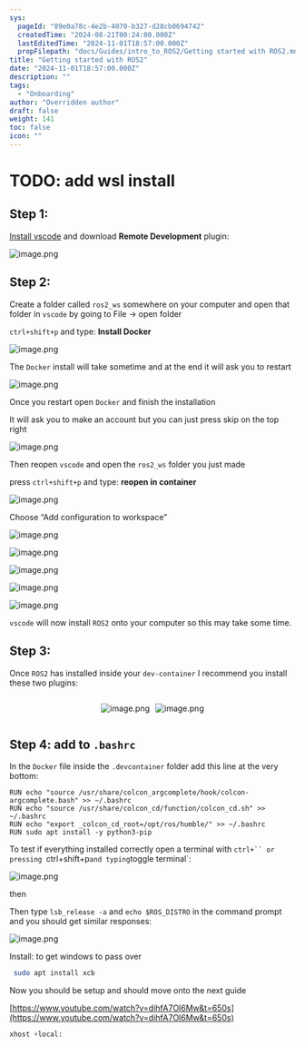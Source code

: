 ```yaml
---
sys:
  pageId: "89e0a78c-4e2b-4070-b327-d28cb0694742"
  createdTime: "2024-08-21T00:24:00.000Z"
  lastEditedTime: "2024-11-01T18:57:00.000Z"
  propFilepath: "docs/Guides/intro_to_ROS2/Getting started with ROS2.md"
title: "Getting started with ROS2"
date: "2024-11-01T18:57:00.000Z"
description: ""
tags:
  - "Onboarding"
author: "Overridden author"
draft: false
weight: 141
toc: false
icon: ""
---
```


# TODO: add wsl install

## Step 1:

[Install vscode](https://code.visualstudio.com/download) and download **Remote Development** plugin:

![image.png](https://prod-files-secure.s3.us-west-2.amazonaws.com/d518164a-d88e-44d1-a4ee-3adb3bd8bce0/efb52993-1881-4a40-b95e-6f020334f022/image.png?X-Amz-Algorithm=AWS4-HMAC-SHA256&X-Amz-Content-Sha256=UNSIGNED-PAYLOAD&X-Amz-Credential=ASIAZI2LB466SIVALJOH%2F20250303%2Fus-west-2%2Fs3%2Faws4_request&X-Amz-Date=20250303T170724Z&X-Amz-Expires=3600&X-Amz-Security-Token=IQoJb3JpZ2luX2VjEKH%2F%2F%2F%2F%2F%2F%2F%2F%2F%2FwEaCXVzLXdlc3QtMiJHMEUCIQDLup1viRhu9eQn5X9wQH3CK4%2FIZ1AMLI0zh8aP7rlBuwIgQbmzN9kbtoFAwbNjmvsKMif%2FDD8%2B2%2Fo8UHqr3JbkYPQqiAQI2v%2F%2F%2F%2F%2F%2F%2F%2F%2F%2FARAAGgw2Mzc0MjMxODM4MDUiDK%2FeJMGrv2rP7wEMMCrcA9n7Navo8EY6euCYLjUAFt2PvlqLQdeSiEN%2BNqsw8bKQ2mKI4VMGVvHMgvjD6RZKDHt1swMU0edBAbbUm0NkBiHCFmMm2Q8x5PeyU1nbtxaeBuQJ8LA1B1GOPlkp5PPlh4253XpYiwbx9%2B5TEfw0jebxfwvd0A5wuWz26xnu5mTi99yR8l2fv%2B2iqwGgrrZPu0gLHolrC5pRC%2FyZnSjnbyB5fpHYRiBzw4oAjplTjeIVKVRbFNLACnlBdj0Sz%2FAWhu8tWEw9DBXMLYqPjCrmqIIiY11jLXZli2%2BrQjIuWFB%2FJ51zAfxUksFRhScxSvDU3ET%2FWTHWi%2BFEvg6iU4yfKAV5c61WUpnFGtl95nhZOX4cbt3xDdVe70XzBWfAM9oLkwInIwVOWJBmigSNr5BB4wBW9RY94Y7EcrFDx7Vw9zQLmx8a7ig8eIzkITNUuKfnlAWpyjHcE7fbEj9kU53oiwYbnenwkKwm%2FdUSu9rw6xnHKmBuPfUkiN%2FjKn5UIm%2B9vJ5rBqY5X6%2Bx2b5VZKHekxAxbmgB%2BA%2FFoJK9zIOjna17r%2BRt6CFVOWTu%2FDsRL9nhYhIt80LC3pxBjxSa8IdObIc1EfWPbz1%2FFNUbfQOzQBFjvyLTdH7JyGa66sEVMLC8l74GOqUBDWm6N%2BhuRDXhJXussaOIr2GLg7az0KjLKA8RYPpXedhDUVN56GFZxOjRhDGFHxpivPA0Wef7GqqUJa1kCUfY8kbDsF9kpL%2FubFl4f2BbVMaFil7mILC3%2Bv1niBAOoBceKKn5yO5B3QbLBBzFdy%2BV5srarqb4sESV8uo%2BZQNgrA%2Bq4P1MV0mQ7EjRFdgm3IoO%2FKMi7BYzclVI0fGcdyTRmG%2BS4Eg1&X-Amz-Signature=3c36dc9295b256992f218117779c35e33512605e30661ab170e33bb8d72694e8&X-Amz-SignedHeaders=host&x-id=GetObject)

## Step 2:

Create a folder called `ros2_ws` somewhere on your computer and open that folder in `vscode` by going to File → open folder 

`ctrl+shift+p` and type: **Install Docker**

![image.png](https://prod-files-secure.s3.us-west-2.amazonaws.com/d518164a-d88e-44d1-a4ee-3adb3bd8bce0/2269dc0e-1cd5-47ff-bceb-c04ad9b2eab0/image.png?X-Amz-Algorithm=AWS4-HMAC-SHA256&X-Amz-Content-Sha256=UNSIGNED-PAYLOAD&X-Amz-Credential=ASIAZI2LB466SIVALJOH%2F20250303%2Fus-west-2%2Fs3%2Faws4_request&X-Amz-Date=20250303T170723Z&X-Amz-Expires=3600&X-Amz-Security-Token=IQoJb3JpZ2luX2VjEKH%2F%2F%2F%2F%2F%2F%2F%2F%2F%2FwEaCXVzLXdlc3QtMiJHMEUCIQDLup1viRhu9eQn5X9wQH3CK4%2FIZ1AMLI0zh8aP7rlBuwIgQbmzN9kbtoFAwbNjmvsKMif%2FDD8%2B2%2Fo8UHqr3JbkYPQqiAQI2v%2F%2F%2F%2F%2F%2F%2F%2F%2F%2FARAAGgw2Mzc0MjMxODM4MDUiDK%2FeJMGrv2rP7wEMMCrcA9n7Navo8EY6euCYLjUAFt2PvlqLQdeSiEN%2BNqsw8bKQ2mKI4VMGVvHMgvjD6RZKDHt1swMU0edBAbbUm0NkBiHCFmMm2Q8x5PeyU1nbtxaeBuQJ8LA1B1GOPlkp5PPlh4253XpYiwbx9%2B5TEfw0jebxfwvd0A5wuWz26xnu5mTi99yR8l2fv%2B2iqwGgrrZPu0gLHolrC5pRC%2FyZnSjnbyB5fpHYRiBzw4oAjplTjeIVKVRbFNLACnlBdj0Sz%2FAWhu8tWEw9DBXMLYqPjCrmqIIiY11jLXZli2%2BrQjIuWFB%2FJ51zAfxUksFRhScxSvDU3ET%2FWTHWi%2BFEvg6iU4yfKAV5c61WUpnFGtl95nhZOX4cbt3xDdVe70XzBWfAM9oLkwInIwVOWJBmigSNr5BB4wBW9RY94Y7EcrFDx7Vw9zQLmx8a7ig8eIzkITNUuKfnlAWpyjHcE7fbEj9kU53oiwYbnenwkKwm%2FdUSu9rw6xnHKmBuPfUkiN%2FjKn5UIm%2B9vJ5rBqY5X6%2Bx2b5VZKHekxAxbmgB%2BA%2FFoJK9zIOjna17r%2BRt6CFVOWTu%2FDsRL9nhYhIt80LC3pxBjxSa8IdObIc1EfWPbz1%2FFNUbfQOzQBFjvyLTdH7JyGa66sEVMLC8l74GOqUBDWm6N%2BhuRDXhJXussaOIr2GLg7az0KjLKA8RYPpXedhDUVN56GFZxOjRhDGFHxpivPA0Wef7GqqUJa1kCUfY8kbDsF9kpL%2FubFl4f2BbVMaFil7mILC3%2Bv1niBAOoBceKKn5yO5B3QbLBBzFdy%2BV5srarqb4sESV8uo%2BZQNgrA%2Bq4P1MV0mQ7EjRFdgm3IoO%2FKMi7BYzclVI0fGcdyTRmG%2BS4Eg1&X-Amz-Signature=59974b65369ac9b289ffde99a543ab939f28c3a7004a59ae9ad537bb760e5460&X-Amz-SignedHeaders=host&x-id=GetObject)

The `Docker` install will take sometime and at the end it will ask you to restart

![image.png](https://prod-files-secure.s3.us-west-2.amazonaws.com/d518164a-d88e-44d1-a4ee-3adb3bd8bce0/ed233f78-be33-4b1f-b89c-9c346c0e961e/image.png?X-Amz-Algorithm=AWS4-HMAC-SHA256&X-Amz-Content-Sha256=UNSIGNED-PAYLOAD&X-Amz-Credential=ASIAZI2LB466SIVALJOH%2F20250303%2Fus-west-2%2Fs3%2Faws4_request&X-Amz-Date=20250303T170724Z&X-Amz-Expires=3600&X-Amz-Security-Token=IQoJb3JpZ2luX2VjEKH%2F%2F%2F%2F%2F%2F%2F%2F%2F%2FwEaCXVzLXdlc3QtMiJHMEUCIQDLup1viRhu9eQn5X9wQH3CK4%2FIZ1AMLI0zh8aP7rlBuwIgQbmzN9kbtoFAwbNjmvsKMif%2FDD8%2B2%2Fo8UHqr3JbkYPQqiAQI2v%2F%2F%2F%2F%2F%2F%2F%2F%2F%2FARAAGgw2Mzc0MjMxODM4MDUiDK%2FeJMGrv2rP7wEMMCrcA9n7Navo8EY6euCYLjUAFt2PvlqLQdeSiEN%2BNqsw8bKQ2mKI4VMGVvHMgvjD6RZKDHt1swMU0edBAbbUm0NkBiHCFmMm2Q8x5PeyU1nbtxaeBuQJ8LA1B1GOPlkp5PPlh4253XpYiwbx9%2B5TEfw0jebxfwvd0A5wuWz26xnu5mTi99yR8l2fv%2B2iqwGgrrZPu0gLHolrC5pRC%2FyZnSjnbyB5fpHYRiBzw4oAjplTjeIVKVRbFNLACnlBdj0Sz%2FAWhu8tWEw9DBXMLYqPjCrmqIIiY11jLXZli2%2BrQjIuWFB%2FJ51zAfxUksFRhScxSvDU3ET%2FWTHWi%2BFEvg6iU4yfKAV5c61WUpnFGtl95nhZOX4cbt3xDdVe70XzBWfAM9oLkwInIwVOWJBmigSNr5BB4wBW9RY94Y7EcrFDx7Vw9zQLmx8a7ig8eIzkITNUuKfnlAWpyjHcE7fbEj9kU53oiwYbnenwkKwm%2FdUSu9rw6xnHKmBuPfUkiN%2FjKn5UIm%2B9vJ5rBqY5X6%2Bx2b5VZKHekxAxbmgB%2BA%2FFoJK9zIOjna17r%2BRt6CFVOWTu%2FDsRL9nhYhIt80LC3pxBjxSa8IdObIc1EfWPbz1%2FFNUbfQOzQBFjvyLTdH7JyGa66sEVMLC8l74GOqUBDWm6N%2BhuRDXhJXussaOIr2GLg7az0KjLKA8RYPpXedhDUVN56GFZxOjRhDGFHxpivPA0Wef7GqqUJa1kCUfY8kbDsF9kpL%2FubFl4f2BbVMaFil7mILC3%2Bv1niBAOoBceKKn5yO5B3QbLBBzFdy%2BV5srarqb4sESV8uo%2BZQNgrA%2Bq4P1MV0mQ7EjRFdgm3IoO%2FKMi7BYzclVI0fGcdyTRmG%2BS4Eg1&X-Amz-Signature=4addbd02809c26a319447f3b433c024813b42d80d547205d23d23c54866b0837&X-Amz-SignedHeaders=host&x-id=GetObject)

Once you restart open `Docker` and finish the installation

It will ask you to make an account but you can just press skip on the top right

![image.png](https://prod-files-secure.s3.us-west-2.amazonaws.com/d518164a-d88e-44d1-a4ee-3adb3bd8bce0/21010ad9-1659-4fd9-9f59-9932a09b2a3d/image.png?X-Amz-Algorithm=AWS4-HMAC-SHA256&X-Amz-Content-Sha256=UNSIGNED-PAYLOAD&X-Amz-Credential=ASIAZI2LB466SIVALJOH%2F20250303%2Fus-west-2%2Fs3%2Faws4_request&X-Amz-Date=20250303T170724Z&X-Amz-Expires=3600&X-Amz-Security-Token=IQoJb3JpZ2luX2VjEKH%2F%2F%2F%2F%2F%2F%2F%2F%2F%2FwEaCXVzLXdlc3QtMiJHMEUCIQDLup1viRhu9eQn5X9wQH3CK4%2FIZ1AMLI0zh8aP7rlBuwIgQbmzN9kbtoFAwbNjmvsKMif%2FDD8%2B2%2Fo8UHqr3JbkYPQqiAQI2v%2F%2F%2F%2F%2F%2F%2F%2F%2F%2FARAAGgw2Mzc0MjMxODM4MDUiDK%2FeJMGrv2rP7wEMMCrcA9n7Navo8EY6euCYLjUAFt2PvlqLQdeSiEN%2BNqsw8bKQ2mKI4VMGVvHMgvjD6RZKDHt1swMU0edBAbbUm0NkBiHCFmMm2Q8x5PeyU1nbtxaeBuQJ8LA1B1GOPlkp5PPlh4253XpYiwbx9%2B5TEfw0jebxfwvd0A5wuWz26xnu5mTi99yR8l2fv%2B2iqwGgrrZPu0gLHolrC5pRC%2FyZnSjnbyB5fpHYRiBzw4oAjplTjeIVKVRbFNLACnlBdj0Sz%2FAWhu8tWEw9DBXMLYqPjCrmqIIiY11jLXZli2%2BrQjIuWFB%2FJ51zAfxUksFRhScxSvDU3ET%2FWTHWi%2BFEvg6iU4yfKAV5c61WUpnFGtl95nhZOX4cbt3xDdVe70XzBWfAM9oLkwInIwVOWJBmigSNr5BB4wBW9RY94Y7EcrFDx7Vw9zQLmx8a7ig8eIzkITNUuKfnlAWpyjHcE7fbEj9kU53oiwYbnenwkKwm%2FdUSu9rw6xnHKmBuPfUkiN%2FjKn5UIm%2B9vJ5rBqY5X6%2Bx2b5VZKHekxAxbmgB%2BA%2FFoJK9zIOjna17r%2BRt6CFVOWTu%2FDsRL9nhYhIt80LC3pxBjxSa8IdObIc1EfWPbz1%2FFNUbfQOzQBFjvyLTdH7JyGa66sEVMLC8l74GOqUBDWm6N%2BhuRDXhJXussaOIr2GLg7az0KjLKA8RYPpXedhDUVN56GFZxOjRhDGFHxpivPA0Wef7GqqUJa1kCUfY8kbDsF9kpL%2FubFl4f2BbVMaFil7mILC3%2Bv1niBAOoBceKKn5yO5B3QbLBBzFdy%2BV5srarqb4sESV8uo%2BZQNgrA%2Bq4P1MV0mQ7EjRFdgm3IoO%2FKMi7BYzclVI0fGcdyTRmG%2BS4Eg1&X-Amz-Signature=6ec6db217fcf991bd2bddec983d0d2d67477cd4ad7224857e5d051c5d832416a&X-Amz-SignedHeaders=host&x-id=GetObject)

Then reopen `vscode` and open the `ros2_ws` folder you just made

press `ctrl+shift+p` and type: **reopen in container**

![image.png](https://prod-files-secure.s3.us-west-2.amazonaws.com/d518164a-d88e-44d1-a4ee-3adb3bd8bce0/4e93b8c2-41ad-488c-8095-c74205196118/image.png?X-Amz-Algorithm=AWS4-HMAC-SHA256&X-Amz-Content-Sha256=UNSIGNED-PAYLOAD&X-Amz-Credential=ASIAZI2LB466SIVALJOH%2F20250303%2Fus-west-2%2Fs3%2Faws4_request&X-Amz-Date=20250303T170724Z&X-Amz-Expires=3600&X-Amz-Security-Token=IQoJb3JpZ2luX2VjEKH%2F%2F%2F%2F%2F%2F%2F%2F%2F%2FwEaCXVzLXdlc3QtMiJHMEUCIQDLup1viRhu9eQn5X9wQH3CK4%2FIZ1AMLI0zh8aP7rlBuwIgQbmzN9kbtoFAwbNjmvsKMif%2FDD8%2B2%2Fo8UHqr3JbkYPQqiAQI2v%2F%2F%2F%2F%2F%2F%2F%2F%2F%2FARAAGgw2Mzc0MjMxODM4MDUiDK%2FeJMGrv2rP7wEMMCrcA9n7Navo8EY6euCYLjUAFt2PvlqLQdeSiEN%2BNqsw8bKQ2mKI4VMGVvHMgvjD6RZKDHt1swMU0edBAbbUm0NkBiHCFmMm2Q8x5PeyU1nbtxaeBuQJ8LA1B1GOPlkp5PPlh4253XpYiwbx9%2B5TEfw0jebxfwvd0A5wuWz26xnu5mTi99yR8l2fv%2B2iqwGgrrZPu0gLHolrC5pRC%2FyZnSjnbyB5fpHYRiBzw4oAjplTjeIVKVRbFNLACnlBdj0Sz%2FAWhu8tWEw9DBXMLYqPjCrmqIIiY11jLXZli2%2BrQjIuWFB%2FJ51zAfxUksFRhScxSvDU3ET%2FWTHWi%2BFEvg6iU4yfKAV5c61WUpnFGtl95nhZOX4cbt3xDdVe70XzBWfAM9oLkwInIwVOWJBmigSNr5BB4wBW9RY94Y7EcrFDx7Vw9zQLmx8a7ig8eIzkITNUuKfnlAWpyjHcE7fbEj9kU53oiwYbnenwkKwm%2FdUSu9rw6xnHKmBuPfUkiN%2FjKn5UIm%2B9vJ5rBqY5X6%2Bx2b5VZKHekxAxbmgB%2BA%2FFoJK9zIOjna17r%2BRt6CFVOWTu%2FDsRL9nhYhIt80LC3pxBjxSa8IdObIc1EfWPbz1%2FFNUbfQOzQBFjvyLTdH7JyGa66sEVMLC8l74GOqUBDWm6N%2BhuRDXhJXussaOIr2GLg7az0KjLKA8RYPpXedhDUVN56GFZxOjRhDGFHxpivPA0Wef7GqqUJa1kCUfY8kbDsF9kpL%2FubFl4f2BbVMaFil7mILC3%2Bv1niBAOoBceKKn5yO5B3QbLBBzFdy%2BV5srarqb4sESV8uo%2BZQNgrA%2Bq4P1MV0mQ7EjRFdgm3IoO%2FKMi7BYzclVI0fGcdyTRmG%2BS4Eg1&X-Amz-Signature=760975cb5bbd928982971314917210c904a2d6f2db0bd54401ba00b4a60cc49f&X-Amz-SignedHeaders=host&x-id=GetObject)

Choose “Add configuration to workspace”

![image.png](https://prod-files-secure.s3.us-west-2.amazonaws.com/d518164a-d88e-44d1-a4ee-3adb3bd8bce0/9560b282-5060-4989-ba37-97e7b2c22476/image.png?X-Amz-Algorithm=AWS4-HMAC-SHA256&X-Amz-Content-Sha256=UNSIGNED-PAYLOAD&X-Amz-Credential=ASIAZI2LB466SIVALJOH%2F20250303%2Fus-west-2%2Fs3%2Faws4_request&X-Amz-Date=20250303T170724Z&X-Amz-Expires=3600&X-Amz-Security-Token=IQoJb3JpZ2luX2VjEKH%2F%2F%2F%2F%2F%2F%2F%2F%2F%2FwEaCXVzLXdlc3QtMiJHMEUCIQDLup1viRhu9eQn5X9wQH3CK4%2FIZ1AMLI0zh8aP7rlBuwIgQbmzN9kbtoFAwbNjmvsKMif%2FDD8%2B2%2Fo8UHqr3JbkYPQqiAQI2v%2F%2F%2F%2F%2F%2F%2F%2F%2F%2FARAAGgw2Mzc0MjMxODM4MDUiDK%2FeJMGrv2rP7wEMMCrcA9n7Navo8EY6euCYLjUAFt2PvlqLQdeSiEN%2BNqsw8bKQ2mKI4VMGVvHMgvjD6RZKDHt1swMU0edBAbbUm0NkBiHCFmMm2Q8x5PeyU1nbtxaeBuQJ8LA1B1GOPlkp5PPlh4253XpYiwbx9%2B5TEfw0jebxfwvd0A5wuWz26xnu5mTi99yR8l2fv%2B2iqwGgrrZPu0gLHolrC5pRC%2FyZnSjnbyB5fpHYRiBzw4oAjplTjeIVKVRbFNLACnlBdj0Sz%2FAWhu8tWEw9DBXMLYqPjCrmqIIiY11jLXZli2%2BrQjIuWFB%2FJ51zAfxUksFRhScxSvDU3ET%2FWTHWi%2BFEvg6iU4yfKAV5c61WUpnFGtl95nhZOX4cbt3xDdVe70XzBWfAM9oLkwInIwVOWJBmigSNr5BB4wBW9RY94Y7EcrFDx7Vw9zQLmx8a7ig8eIzkITNUuKfnlAWpyjHcE7fbEj9kU53oiwYbnenwkKwm%2FdUSu9rw6xnHKmBuPfUkiN%2FjKn5UIm%2B9vJ5rBqY5X6%2Bx2b5VZKHekxAxbmgB%2BA%2FFoJK9zIOjna17r%2BRt6CFVOWTu%2FDsRL9nhYhIt80LC3pxBjxSa8IdObIc1EfWPbz1%2FFNUbfQOzQBFjvyLTdH7JyGa66sEVMLC8l74GOqUBDWm6N%2BhuRDXhJXussaOIr2GLg7az0KjLKA8RYPpXedhDUVN56GFZxOjRhDGFHxpivPA0Wef7GqqUJa1kCUfY8kbDsF9kpL%2FubFl4f2BbVMaFil7mILC3%2Bv1niBAOoBceKKn5yO5B3QbLBBzFdy%2BV5srarqb4sESV8uo%2BZQNgrA%2Bq4P1MV0mQ7EjRFdgm3IoO%2FKMi7BYzclVI0fGcdyTRmG%2BS4Eg1&X-Amz-Signature=87e3585b8061936c942a83b1950a799a076ecc9a25df1e0d508f8ad26971090c&X-Amz-SignedHeaders=host&x-id=GetObject)

![image.png](https://prod-files-secure.s3.us-west-2.amazonaws.com/d518164a-d88e-44d1-a4ee-3adb3bd8bce0/2ee63f81-886b-48e8-a553-dc6e5eac99e4/image.png?X-Amz-Algorithm=AWS4-HMAC-SHA256&X-Amz-Content-Sha256=UNSIGNED-PAYLOAD&X-Amz-Credential=ASIAZI2LB466SIVALJOH%2F20250303%2Fus-west-2%2Fs3%2Faws4_request&X-Amz-Date=20250303T170724Z&X-Amz-Expires=3600&X-Amz-Security-Token=IQoJb3JpZ2luX2VjEKH%2F%2F%2F%2F%2F%2F%2F%2F%2F%2FwEaCXVzLXdlc3QtMiJHMEUCIQDLup1viRhu9eQn5X9wQH3CK4%2FIZ1AMLI0zh8aP7rlBuwIgQbmzN9kbtoFAwbNjmvsKMif%2FDD8%2B2%2Fo8UHqr3JbkYPQqiAQI2v%2F%2F%2F%2F%2F%2F%2F%2F%2F%2FARAAGgw2Mzc0MjMxODM4MDUiDK%2FeJMGrv2rP7wEMMCrcA9n7Navo8EY6euCYLjUAFt2PvlqLQdeSiEN%2BNqsw8bKQ2mKI4VMGVvHMgvjD6RZKDHt1swMU0edBAbbUm0NkBiHCFmMm2Q8x5PeyU1nbtxaeBuQJ8LA1B1GOPlkp5PPlh4253XpYiwbx9%2B5TEfw0jebxfwvd0A5wuWz26xnu5mTi99yR8l2fv%2B2iqwGgrrZPu0gLHolrC5pRC%2FyZnSjnbyB5fpHYRiBzw4oAjplTjeIVKVRbFNLACnlBdj0Sz%2FAWhu8tWEw9DBXMLYqPjCrmqIIiY11jLXZli2%2BrQjIuWFB%2FJ51zAfxUksFRhScxSvDU3ET%2FWTHWi%2BFEvg6iU4yfKAV5c61WUpnFGtl95nhZOX4cbt3xDdVe70XzBWfAM9oLkwInIwVOWJBmigSNr5BB4wBW9RY94Y7EcrFDx7Vw9zQLmx8a7ig8eIzkITNUuKfnlAWpyjHcE7fbEj9kU53oiwYbnenwkKwm%2FdUSu9rw6xnHKmBuPfUkiN%2FjKn5UIm%2B9vJ5rBqY5X6%2Bx2b5VZKHekxAxbmgB%2BA%2FFoJK9zIOjna17r%2BRt6CFVOWTu%2FDsRL9nhYhIt80LC3pxBjxSa8IdObIc1EfWPbz1%2FFNUbfQOzQBFjvyLTdH7JyGa66sEVMLC8l74GOqUBDWm6N%2BhuRDXhJXussaOIr2GLg7az0KjLKA8RYPpXedhDUVN56GFZxOjRhDGFHxpivPA0Wef7GqqUJa1kCUfY8kbDsF9kpL%2FubFl4f2BbVMaFil7mILC3%2Bv1niBAOoBceKKn5yO5B3QbLBBzFdy%2BV5srarqb4sESV8uo%2BZQNgrA%2Bq4P1MV0mQ7EjRFdgm3IoO%2FKMi7BYzclVI0fGcdyTRmG%2BS4Eg1&X-Amz-Signature=80ce5dde17d1fc15415c1b08c9ddc36bb3fa653ff29fe042d6d39fdd7c08aee9&X-Amz-SignedHeaders=host&x-id=GetObject)

![image.png](https://prod-files-secure.s3.us-west-2.amazonaws.com/d518164a-d88e-44d1-a4ee-3adb3bd8bce0/ae1580b2-b048-407e-aed9-b584224a7a04/image.png?X-Amz-Algorithm=AWS4-HMAC-SHA256&X-Amz-Content-Sha256=UNSIGNED-PAYLOAD&X-Amz-Credential=ASIAZI2LB466SIVALJOH%2F20250303%2Fus-west-2%2Fs3%2Faws4_request&X-Amz-Date=20250303T170723Z&X-Amz-Expires=3600&X-Amz-Security-Token=IQoJb3JpZ2luX2VjEKH%2F%2F%2F%2F%2F%2F%2F%2F%2F%2FwEaCXVzLXdlc3QtMiJHMEUCIQDLup1viRhu9eQn5X9wQH3CK4%2FIZ1AMLI0zh8aP7rlBuwIgQbmzN9kbtoFAwbNjmvsKMif%2FDD8%2B2%2Fo8UHqr3JbkYPQqiAQI2v%2F%2F%2F%2F%2F%2F%2F%2F%2F%2FARAAGgw2Mzc0MjMxODM4MDUiDK%2FeJMGrv2rP7wEMMCrcA9n7Navo8EY6euCYLjUAFt2PvlqLQdeSiEN%2BNqsw8bKQ2mKI4VMGVvHMgvjD6RZKDHt1swMU0edBAbbUm0NkBiHCFmMm2Q8x5PeyU1nbtxaeBuQJ8LA1B1GOPlkp5PPlh4253XpYiwbx9%2B5TEfw0jebxfwvd0A5wuWz26xnu5mTi99yR8l2fv%2B2iqwGgrrZPu0gLHolrC5pRC%2FyZnSjnbyB5fpHYRiBzw4oAjplTjeIVKVRbFNLACnlBdj0Sz%2FAWhu8tWEw9DBXMLYqPjCrmqIIiY11jLXZli2%2BrQjIuWFB%2FJ51zAfxUksFRhScxSvDU3ET%2FWTHWi%2BFEvg6iU4yfKAV5c61WUpnFGtl95nhZOX4cbt3xDdVe70XzBWfAM9oLkwInIwVOWJBmigSNr5BB4wBW9RY94Y7EcrFDx7Vw9zQLmx8a7ig8eIzkITNUuKfnlAWpyjHcE7fbEj9kU53oiwYbnenwkKwm%2FdUSu9rw6xnHKmBuPfUkiN%2FjKn5UIm%2B9vJ5rBqY5X6%2Bx2b5VZKHekxAxbmgB%2BA%2FFoJK9zIOjna17r%2BRt6CFVOWTu%2FDsRL9nhYhIt80LC3pxBjxSa8IdObIc1EfWPbz1%2FFNUbfQOzQBFjvyLTdH7JyGa66sEVMLC8l74GOqUBDWm6N%2BhuRDXhJXussaOIr2GLg7az0KjLKA8RYPpXedhDUVN56GFZxOjRhDGFHxpivPA0Wef7GqqUJa1kCUfY8kbDsF9kpL%2FubFl4f2BbVMaFil7mILC3%2Bv1niBAOoBceKKn5yO5B3QbLBBzFdy%2BV5srarqb4sESV8uo%2BZQNgrA%2Bq4P1MV0mQ7EjRFdgm3IoO%2FKMi7BYzclVI0fGcdyTRmG%2BS4Eg1&X-Amz-Signature=8398a0bfebd354a7c2aa3552a1c177694abdce62266397abc6c2836c81a6d3c7&X-Amz-SignedHeaders=host&x-id=GetObject)

![image.png](https://prod-files-secure.s3.us-west-2.amazonaws.com/d518164a-d88e-44d1-a4ee-3adb3bd8bce0/53255b28-f75e-430f-b9e3-c0ac8577e42b/image.png?X-Amz-Algorithm=AWS4-HMAC-SHA256&X-Amz-Content-Sha256=UNSIGNED-PAYLOAD&X-Amz-Credential=ASIAZI2LB466SIVALJOH%2F20250303%2Fus-west-2%2Fs3%2Faws4_request&X-Amz-Date=20250303T170723Z&X-Amz-Expires=3600&X-Amz-Security-Token=IQoJb3JpZ2luX2VjEKH%2F%2F%2F%2F%2F%2F%2F%2F%2F%2FwEaCXVzLXdlc3QtMiJHMEUCIQDLup1viRhu9eQn5X9wQH3CK4%2FIZ1AMLI0zh8aP7rlBuwIgQbmzN9kbtoFAwbNjmvsKMif%2FDD8%2B2%2Fo8UHqr3JbkYPQqiAQI2v%2F%2F%2F%2F%2F%2F%2F%2F%2F%2FARAAGgw2Mzc0MjMxODM4MDUiDK%2FeJMGrv2rP7wEMMCrcA9n7Navo8EY6euCYLjUAFt2PvlqLQdeSiEN%2BNqsw8bKQ2mKI4VMGVvHMgvjD6RZKDHt1swMU0edBAbbUm0NkBiHCFmMm2Q8x5PeyU1nbtxaeBuQJ8LA1B1GOPlkp5PPlh4253XpYiwbx9%2B5TEfw0jebxfwvd0A5wuWz26xnu5mTi99yR8l2fv%2B2iqwGgrrZPu0gLHolrC5pRC%2FyZnSjnbyB5fpHYRiBzw4oAjplTjeIVKVRbFNLACnlBdj0Sz%2FAWhu8tWEw9DBXMLYqPjCrmqIIiY11jLXZli2%2BrQjIuWFB%2FJ51zAfxUksFRhScxSvDU3ET%2FWTHWi%2BFEvg6iU4yfKAV5c61WUpnFGtl95nhZOX4cbt3xDdVe70XzBWfAM9oLkwInIwVOWJBmigSNr5BB4wBW9RY94Y7EcrFDx7Vw9zQLmx8a7ig8eIzkITNUuKfnlAWpyjHcE7fbEj9kU53oiwYbnenwkKwm%2FdUSu9rw6xnHKmBuPfUkiN%2FjKn5UIm%2B9vJ5rBqY5X6%2Bx2b5VZKHekxAxbmgB%2BA%2FFoJK9zIOjna17r%2BRt6CFVOWTu%2FDsRL9nhYhIt80LC3pxBjxSa8IdObIc1EfWPbz1%2FFNUbfQOzQBFjvyLTdH7JyGa66sEVMLC8l74GOqUBDWm6N%2BhuRDXhJXussaOIr2GLg7az0KjLKA8RYPpXedhDUVN56GFZxOjRhDGFHxpivPA0Wef7GqqUJa1kCUfY8kbDsF9kpL%2FubFl4f2BbVMaFil7mILC3%2Bv1niBAOoBceKKn5yO5B3QbLBBzFdy%2BV5srarqb4sESV8uo%2BZQNgrA%2Bq4P1MV0mQ7EjRFdgm3IoO%2FKMi7BYzclVI0fGcdyTRmG%2BS4Eg1&X-Amz-Signature=1ca6aacbd6830bca808869be3e401cbd3e7337af1aaf2683e41e93b59e62fe36&X-Amz-SignedHeaders=host&x-id=GetObject)

![image.png](https://prod-files-secure.s3.us-west-2.amazonaws.com/d518164a-d88e-44d1-a4ee-3adb3bd8bce0/7c562767-5af9-4ffb-97d1-327bcdf4ee00/image.png?X-Amz-Algorithm=AWS4-HMAC-SHA256&X-Amz-Content-Sha256=UNSIGNED-PAYLOAD&X-Amz-Credential=ASIAZI2LB466SIVALJOH%2F20250303%2Fus-west-2%2Fs3%2Faws4_request&X-Amz-Date=20250303T170724Z&X-Amz-Expires=3600&X-Amz-Security-Token=IQoJb3JpZ2luX2VjEKH%2F%2F%2F%2F%2F%2F%2F%2F%2F%2FwEaCXVzLXdlc3QtMiJHMEUCIQDLup1viRhu9eQn5X9wQH3CK4%2FIZ1AMLI0zh8aP7rlBuwIgQbmzN9kbtoFAwbNjmvsKMif%2FDD8%2B2%2Fo8UHqr3JbkYPQqiAQI2v%2F%2F%2F%2F%2F%2F%2F%2F%2F%2FARAAGgw2Mzc0MjMxODM4MDUiDK%2FeJMGrv2rP7wEMMCrcA9n7Navo8EY6euCYLjUAFt2PvlqLQdeSiEN%2BNqsw8bKQ2mKI4VMGVvHMgvjD6RZKDHt1swMU0edBAbbUm0NkBiHCFmMm2Q8x5PeyU1nbtxaeBuQJ8LA1B1GOPlkp5PPlh4253XpYiwbx9%2B5TEfw0jebxfwvd0A5wuWz26xnu5mTi99yR8l2fv%2B2iqwGgrrZPu0gLHolrC5pRC%2FyZnSjnbyB5fpHYRiBzw4oAjplTjeIVKVRbFNLACnlBdj0Sz%2FAWhu8tWEw9DBXMLYqPjCrmqIIiY11jLXZli2%2BrQjIuWFB%2FJ51zAfxUksFRhScxSvDU3ET%2FWTHWi%2BFEvg6iU4yfKAV5c61WUpnFGtl95nhZOX4cbt3xDdVe70XzBWfAM9oLkwInIwVOWJBmigSNr5BB4wBW9RY94Y7EcrFDx7Vw9zQLmx8a7ig8eIzkITNUuKfnlAWpyjHcE7fbEj9kU53oiwYbnenwkKwm%2FdUSu9rw6xnHKmBuPfUkiN%2FjKn5UIm%2B9vJ5rBqY5X6%2Bx2b5VZKHekxAxbmgB%2BA%2FFoJK9zIOjna17r%2BRt6CFVOWTu%2FDsRL9nhYhIt80LC3pxBjxSa8IdObIc1EfWPbz1%2FFNUbfQOzQBFjvyLTdH7JyGa66sEVMLC8l74GOqUBDWm6N%2BhuRDXhJXussaOIr2GLg7az0KjLKA8RYPpXedhDUVN56GFZxOjRhDGFHxpivPA0Wef7GqqUJa1kCUfY8kbDsF9kpL%2FubFl4f2BbVMaFil7mILC3%2Bv1niBAOoBceKKn5yO5B3QbLBBzFdy%2BV5srarqb4sESV8uo%2BZQNgrA%2Bq4P1MV0mQ7EjRFdgm3IoO%2FKMi7BYzclVI0fGcdyTRmG%2BS4Eg1&X-Amz-Signature=d710f296331125c8ca24b8d0bf1d6cdcc66af8e2c269e099010a68a3e1a2d97a&X-Amz-SignedHeaders=host&x-id=GetObject)

`vscode` will now install `ROS2` onto your computer so this may take some time.

## Step 3:

Once `ROS2` has installed inside your `dev-container` I recommend you install these two plugins:

<div style="display: flex;flex-direction: row; column-gap:10px; max-width: 630px;justify-content: center;">
<div>

![image.png](https://prod-files-secure.s3.us-west-2.amazonaws.com/d518164a-d88e-44d1-a4ee-3adb3bd8bce0/3fc3d550-5a54-4ba1-ba6b-faa01cdb7369/image.png?X-Amz-Algorithm=AWS4-HMAC-SHA256&X-Amz-Content-Sha256=UNSIGNED-PAYLOAD&X-Amz-Credential=ASIAZI2LB4667QHW6ELV%2F20250303%2Fus-west-2%2Fs3%2Faws4_request&X-Amz-Date=20250303T170726Z&X-Amz-Expires=3600&X-Amz-Security-Token=IQoJb3JpZ2luX2VjEKH%2F%2F%2F%2F%2F%2F%2F%2F%2F%2FwEaCXVzLXdlc3QtMiJIMEYCIQCHXDauusCTsTfbD9W0BVXK2xA%2B%2FF3wSj97NW%2BJYRenlwIhALKoa%2BGjtmexj7t2MJeJdAGC7Sp2I0Id5PBrF3CtpFUfKogECNr%2F%2F%2F%2F%2F%2F%2F%2F%2F%2FwEQABoMNjM3NDIzMTgzODA1IgxwJ%2FDyHDLsxHNtdfIq3AP5PnrzP35DDpBtm3%2F7n8u%2F5f87qnyyWV1OPZT%2FOY4DuIMh433TQ%2Bdg863bSvtQ6EkLkkxQMRNCYcl7C5SSuJBdjMZ6Ml%2BnYB4KP%2Banm6n%2BW4zLkQMRmUMZJmRyOr0T5WF6A5LUjYqCLkB7mJG%2BjzGtsm056iOCiBlkgcubC2%2FqpIcA0kFb6bWLPnBoJxI%2BQLzPmVmJ9xgkuulFsmSmoummgWO80g9yQ4LLCZWTSh4dvh005M%2FTkdaXCkBzwwxjQNShmOPo5TKOniqIxu%2BtYegfU3QZSGUhzhg%2FbiZCB6llzUJP0w55X7WaXoko0VemKjOkddK7%2BrO7%2Fy0yrxcw5iTdwUgKhHE06ca%2Be0SkbSQg09lpKS9i847Ggl0zHk5BRDgaYnZCqfzZEftdHuXxyINmXSY7XG6%2BrDDAHBnbRmJNVPamc3BIjjVrY7nZZ5OPpj9CMfc7wg%2FxQakan9dSBcifYIGmyRm7TW0U4fhW%2FtzLI%2BLsMywsczIN1haol18Zu754ocRdR8gZb4uMZyjmlBQAEY6Blt0Se3nRMNa6jmOuMc%2FwCZwq52HJ2kBbnu4HM6tp8QEKWygbSByG5Wf1Gi7oD%2B2B24cMuvKWzMC2AYmEUer4RVnKVy2svxkRaDC%2FvZe%2BBjqkAXKm6wXfXx1CchGaEgciB%2B1aVVdcs9m6bOlt5L01C4LxmhC8vHBLLssDkXd4d4BalFzOmjHSYPMSmz6x7Ewmiv5Pi4mSftAPmhCRMJ%2FXcNBoB2o%2BXOtvp3D7%2B46VUkhHEW%2B0fFqHMGJ50dsblL12TxVAqVduNfvZvzKjjKbhFpX9eUH35a9sXpavNnZH01oa8e9Dlfc7ec3Cdrh8%2B08g5Zkldnkb&X-Amz-Signature=d711efcf6e3d5047f6d79b34e3651608d40a757bbd7693a1f9bb82c26e572511&X-Amz-SignedHeaders=host&x-id=GetObject)

</div>
<div>

![image.png](https://prod-files-secure.s3.us-west-2.amazonaws.com/d518164a-d88e-44d1-a4ee-3adb3bd8bce0/d994cc66-13c2-4093-a5a3-f84cf4601a82/image.png?X-Amz-Algorithm=AWS4-HMAC-SHA256&X-Amz-Content-Sha256=UNSIGNED-PAYLOAD&X-Amz-Credential=ASIAZI2LB4666BKRR2CM%2F20250303%2Fus-west-2%2Fs3%2Faws4_request&X-Amz-Date=20250303T170726Z&X-Amz-Expires=3600&X-Amz-Security-Token=IQoJb3JpZ2luX2VjEKH%2F%2F%2F%2F%2F%2F%2F%2F%2F%2FwEaCXVzLXdlc3QtMiJGMEQCIHQfMmCfaxWpC8XzUmPFRz6Eu6Ky03JDO865gEqPf48qAiA5ANk7CEZ4aXoeCPxBQAh9hiFd7at7RZcIkDa5zbxvNCqIBAja%2F%2F%2F%2F%2F%2F%2F%2F%2F%2F8BEAAaDDYzNzQyMzE4MzgwNSIMSe23D0DlhMaFGBhzKtwDr5KSO58Cvtj8ujosZqYqGtrRqsUsYE5AMYp8oxA0QRa%2F7drcQmC9xTpcyMND1qylH7EuBZIktGt%2F1p0yeCSZHN%2FY1Y9Wwt7rTH2CUHyrPq4Lw13dxEXVzgmhCfxapwXCaVGhTczF298Vn3xnE6dmxfD0ZfISP2co%2B%2B2E1%2Bt1Y5WUmAtPCafmHBDhX1x4ZrmPaj%2F19JISl2rhT3kdwDiWpRrrHLcIjSrArgbeWl%2BfS5STQxs53Ft9OE%2F0EuQ5lpJcLZSfiaRRF8KMAjutDSyoPahxLRkb0sXMcfvrKCVrJeHlzvaGnkTRHanXmyrcmD2uCGbFRvzsDl638wShC3j%2ByVWiua7VWI07xSRzOj2vAi%2F7h%2BVo7OLbdLMc4gY5S8bC%2Ft65epCOKO2o73dDz1VsKgkJE9BHvmJ4DlhU%2FZ1FEkWE371H9Sh%2FsbJaYXAfGpJ4WaimTJIrmIuE7bQew2WaMZewb3dNyAiq8wrR2X6azJqiOcfbkJ93qqwZFpoJJf4j64iZLZIoLSaAEOGLxY%2BML6cdoSvqUyc157ZARlS8gK%2FSiZbNEF0g3LfsM4pees6OHPldqxnCX9D82wHpLlSXnFmcHOAiOUqqRVn11ic9BilajJNNSjr%2FsdO6tSYwnLyXvgY6pgHKkN3aCoEVu0zQByhulyDuwbklkvSH3LlyuOPJAfQc10yn0Ghq31rjgQ5dmyiS98Pa3246JeOy%2F7I8v1GSfEC8Y0vSLSCNvtrHJ1rV338meWaNtVaHrbP6ux7ez0roQT91KYUwkHTQskBXkvXSwwEnIXCJ4OK9Z7ptGWUKKaEogUHcZR%2FpaYCUTdtRL%2FS9HTYHPeZ7yQM1a%2Bx7Sag4tosqYfYw%2BQM3&X-Amz-Signature=9c4ea410d0925c36b50b6d7214e0807087cdeb8b39214f414eb93f190bc8cfb2&X-Amz-SignedHeaders=host&x-id=GetObject)

</div>
</div>

## Step 4: add to `.bashrc`

In the `Docker` file inside the `.devcontainer` folder add this line at the very bottom: 

```docker
RUN echo "source /usr/share/colcon_argcomplete/hook/colcon-argcomplete.bash" >> ~/.bashrc
RUN echo "source /usr/share/colcon_cd/function/colcon_cd.sh" >> ~/.bashrc
RUN echo "export _colcon_cd_root=/opt/ros/humble/" >> ~/.bashrc
RUN sudo apt install -y python3-pip 
```

To test if everything installed correctly open a terminal with `ctrl+`` or pressing `ctrl+shift+p` and typing `toggle terminal`:

![image.png](https://prod-files-secure.s3.us-west-2.amazonaws.com/d518164a-d88e-44d1-a4ee-3adb3bd8bce0/6a4943d8-b04e-4c02-9a58-775f3384d1a5/image.png?X-Amz-Algorithm=AWS4-HMAC-SHA256&X-Amz-Content-Sha256=UNSIGNED-PAYLOAD&X-Amz-Credential=ASIAZI2LB466SIVALJOH%2F20250303%2Fus-west-2%2Fs3%2Faws4_request&X-Amz-Date=20250303T170723Z&X-Amz-Expires=3600&X-Amz-Security-Token=IQoJb3JpZ2luX2VjEKH%2F%2F%2F%2F%2F%2F%2F%2F%2F%2FwEaCXVzLXdlc3QtMiJHMEUCIQDLup1viRhu9eQn5X9wQH3CK4%2FIZ1AMLI0zh8aP7rlBuwIgQbmzN9kbtoFAwbNjmvsKMif%2FDD8%2B2%2Fo8UHqr3JbkYPQqiAQI2v%2F%2F%2F%2F%2F%2F%2F%2F%2F%2FARAAGgw2Mzc0MjMxODM4MDUiDK%2FeJMGrv2rP7wEMMCrcA9n7Navo8EY6euCYLjUAFt2PvlqLQdeSiEN%2BNqsw8bKQ2mKI4VMGVvHMgvjD6RZKDHt1swMU0edBAbbUm0NkBiHCFmMm2Q8x5PeyU1nbtxaeBuQJ8LA1B1GOPlkp5PPlh4253XpYiwbx9%2B5TEfw0jebxfwvd0A5wuWz26xnu5mTi99yR8l2fv%2B2iqwGgrrZPu0gLHolrC5pRC%2FyZnSjnbyB5fpHYRiBzw4oAjplTjeIVKVRbFNLACnlBdj0Sz%2FAWhu8tWEw9DBXMLYqPjCrmqIIiY11jLXZli2%2BrQjIuWFB%2FJ51zAfxUksFRhScxSvDU3ET%2FWTHWi%2BFEvg6iU4yfKAV5c61WUpnFGtl95nhZOX4cbt3xDdVe70XzBWfAM9oLkwInIwVOWJBmigSNr5BB4wBW9RY94Y7EcrFDx7Vw9zQLmx8a7ig8eIzkITNUuKfnlAWpyjHcE7fbEj9kU53oiwYbnenwkKwm%2FdUSu9rw6xnHKmBuPfUkiN%2FjKn5UIm%2B9vJ5rBqY5X6%2Bx2b5VZKHekxAxbmgB%2BA%2FFoJK9zIOjna17r%2BRt6CFVOWTu%2FDsRL9nhYhIt80LC3pxBjxSa8IdObIc1EfWPbz1%2FFNUbfQOzQBFjvyLTdH7JyGa66sEVMLC8l74GOqUBDWm6N%2BhuRDXhJXussaOIr2GLg7az0KjLKA8RYPpXedhDUVN56GFZxOjRhDGFHxpivPA0Wef7GqqUJa1kCUfY8kbDsF9kpL%2FubFl4f2BbVMaFil7mILC3%2Bv1niBAOoBceKKn5yO5B3QbLBBzFdy%2BV5srarqb4sESV8uo%2BZQNgrA%2Bq4P1MV0mQ7EjRFdgm3IoO%2FKMi7BYzclVI0fGcdyTRmG%2BS4Eg1&X-Amz-Signature=3d5468bd611df53167ab605fe14640c1226286a892936b13281a48fbc146125f&X-Amz-SignedHeaders=host&x-id=GetObject)

then 

Then type `lsb_release -a` and `echo $ROS_DISTRO` in the command prompt and you should get similar responses:

![image.png](https://prod-files-secure.s3.us-west-2.amazonaws.com/d518164a-d88e-44d1-a4ee-3adb3bd8bce0/3e635dec-a805-4e85-8b9e-d000e5b71a4e/image.png?X-Amz-Algorithm=AWS4-HMAC-SHA256&X-Amz-Content-Sha256=UNSIGNED-PAYLOAD&X-Amz-Credential=ASIAZI2LB466SIVALJOH%2F20250303%2Fus-west-2%2Fs3%2Faws4_request&X-Amz-Date=20250303T170724Z&X-Amz-Expires=3600&X-Amz-Security-Token=IQoJb3JpZ2luX2VjEKH%2F%2F%2F%2F%2F%2F%2F%2F%2F%2FwEaCXVzLXdlc3QtMiJHMEUCIQDLup1viRhu9eQn5X9wQH3CK4%2FIZ1AMLI0zh8aP7rlBuwIgQbmzN9kbtoFAwbNjmvsKMif%2FDD8%2B2%2Fo8UHqr3JbkYPQqiAQI2v%2F%2F%2F%2F%2F%2F%2F%2F%2F%2FARAAGgw2Mzc0MjMxODM4MDUiDK%2FeJMGrv2rP7wEMMCrcA9n7Navo8EY6euCYLjUAFt2PvlqLQdeSiEN%2BNqsw8bKQ2mKI4VMGVvHMgvjD6RZKDHt1swMU0edBAbbUm0NkBiHCFmMm2Q8x5PeyU1nbtxaeBuQJ8LA1B1GOPlkp5PPlh4253XpYiwbx9%2B5TEfw0jebxfwvd0A5wuWz26xnu5mTi99yR8l2fv%2B2iqwGgrrZPu0gLHolrC5pRC%2FyZnSjnbyB5fpHYRiBzw4oAjplTjeIVKVRbFNLACnlBdj0Sz%2FAWhu8tWEw9DBXMLYqPjCrmqIIiY11jLXZli2%2BrQjIuWFB%2FJ51zAfxUksFRhScxSvDU3ET%2FWTHWi%2BFEvg6iU4yfKAV5c61WUpnFGtl95nhZOX4cbt3xDdVe70XzBWfAM9oLkwInIwVOWJBmigSNr5BB4wBW9RY94Y7EcrFDx7Vw9zQLmx8a7ig8eIzkITNUuKfnlAWpyjHcE7fbEj9kU53oiwYbnenwkKwm%2FdUSu9rw6xnHKmBuPfUkiN%2FjKn5UIm%2B9vJ5rBqY5X6%2Bx2b5VZKHekxAxbmgB%2BA%2FFoJK9zIOjna17r%2BRt6CFVOWTu%2FDsRL9nhYhIt80LC3pxBjxSa8IdObIc1EfWPbz1%2FFNUbfQOzQBFjvyLTdH7JyGa66sEVMLC8l74GOqUBDWm6N%2BhuRDXhJXussaOIr2GLg7az0KjLKA8RYPpXedhDUVN56GFZxOjRhDGFHxpivPA0Wef7GqqUJa1kCUfY8kbDsF9kpL%2FubFl4f2BbVMaFil7mILC3%2Bv1niBAOoBceKKn5yO5B3QbLBBzFdy%2BV5srarqb4sESV8uo%2BZQNgrA%2Bq4P1MV0mQ7EjRFdgm3IoO%2FKMi7BYzclVI0fGcdyTRmG%2BS4Eg1&X-Amz-Signature=758af8591511811e5f90daac292d8f614bee96bfa795918b76cf06851ba25966&X-Amz-SignedHeaders=host&x-id=GetObject)

Install:  to get windows to pass over

```bash
 sudo apt install xcb
```

Now you should be setup and should move onto the next guide 

[https://www.youtube.com/watch?v=dihfA7Ol6Mw&t=650s](https://www.youtube.com/watch?v=dihfA7Ol6Mw&t=650s)

```python
xhost +local:
```

